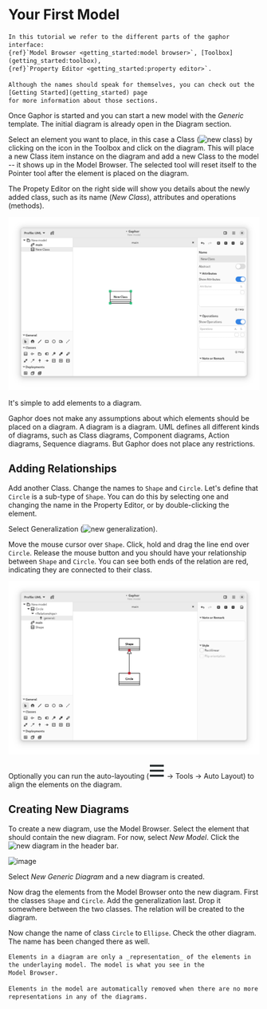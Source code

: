 # Your First Model

```{note}
In this tutorial we refer to the different parts of the gaphor interface:
{ref}`Model Browser <getting_started:model browser>`, [Toolbox](getting_started:toolbox),
{ref}`Property Editor <getting_started:property editor>`.

Although the names should speak for themselves, you can check out the [Getting Started](getting_started) page
for more information about those sections.
```

Once Gaphor is started and you can start a new model with the _Generic_ template. The
initial diagram is already open in the Diagram section.

Select an element you want to place, in this case a Class (![new class](../gaphor/ui/icons/hicolor/scalable/actions/gaphor-class-symbolic.svg))
by clicking on the icon in the Toolbox and click on the diagram.
This will place a new Class item instance
on the diagram and add a new Class to the model -- it shows up in the Model Browser.
The selected tool will reset itself to the Pointer tool after the element is placed
on the diagram.

The Propety Editor on the right side will show you details about the newly added
class, such as its name (_New Class_), attributes and operations (methods).

![image](images/first-model-class.png)

It's simple to add elements to a diagram.

Gaphor does not make any assumptions about which elements should be
placed on a diagram. A diagram is a diagram. UML defines all different
kinds of diagrams, such as Class diagrams, Component diagrams, Action
diagrams, Sequence diagrams. But Gaphor does not place any restrictions.

## Adding Relationships

Add another Class. Change the names to `Shape` and `Circle`. Let's define that `Circle` is a sub-type of `Shape`. You can do this
by selecting one and changing the name in the Property Editor, or by double-clicking the element.

Select Generalization (![new generalization](../gaphor/ui/icons/hicolor/scalable/actions/gaphor-generalization-symbolic.svg)).

Move the mouse cursor over `Shape`. Click, hold and drag the line end over `Circle`. Release the mouse button
and you should have your relationship between `Shape` and `Circle`. You can see both ends of the relation are red,
indicating they are connected to their class.

![image](images/first-model-generalization.png)

Optionally you can run the auto-layouting (![open menu](images/open-menu-symbolic.svg) → Tools → Auto Layout) to align the elements
on the diagram.

## Creating New Diagrams

To create a new diagram, use the Model Browser. Select the element that should
contain the new diagram. For now, select _New Model_.
Click the ![new diagram](../gaphor/ui/icons/hicolor/scalable/actions/gaphor-new-diagram-symbolic.svg) in the header bar.

![image](/images/first-model-new-diagram-popup.png)

Select _New Generic Diagram_ and a new diagram is created.

Now drag the elements from the Model Browser onto the new diagram. First the classes `Shape` and `Circle`. Add the generalization
last. Drop it somewhere between the two classes. The relation will be created to the diagram.

Now change the name of class `Circle` to `Ellipse`. Check the other diagram. The name has been changed there as well.


```{important}
Elements in a diagram are only a _representation_ of the elements in the underlaying model. The model is what you see in the
Model Browser.

Elements in the model are automatically removed when there are no more representations in any of the diagrams.
```
